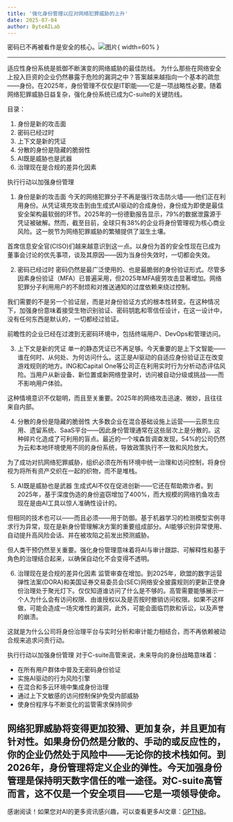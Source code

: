 ```yaml
---
title: '强化身份管理以应对网络犯罪威胁的上升'
date: 2025-07-04
author: ByteAILab
---
```


密码已不再被看作是安全的核心。![图片](https://ai-techpark.com/wp-content/uploads/identity-management-cybercrime-defense.jpg){ width=60% }

---
适应性身份系统是抵御不断演变的网络威胁的最佳防线。
为什么那些在网络安全上投入巨资的企业仍然暴露于危险的漏洞之中？答案越来越指向一个基本的疏忽——身份。在2025年，身份管理不仅仅是IT职能——它是一项战略性必要。随着网络犯罪威胁日益复杂，强化身份系统已成为C-suite的关键防线。

目录：
1. 身份是新的攻击面
2. 密码已经过时
3. 上下文是新的凭证
4. 分散的身份是隐藏的脆弱性
5. AI既是威胁也是武器
6. 治理现在是合规的差异化因素

执行行动以加强身份管理

1. 身份是新的攻击面
今天的网络犯罪分子不再是强行攻击防火墙——他们正在利用身份。从凭证填充攻击到由生成式AI驱动的合成身份，身份成为即使是最佳安全架构最软弱的环节。2025年的一份德勤报告显示，79%的数据泄露源于凭证被破解。然而，截至目前，全球只有38%的企业将身份管理视为核心商业风险。这一脱节为网络犯罪威胁的繁殖提供了滋生土壤。

首席信息安全官(CISO)们越来越意识到这一点。以身份为首的安全性现在已成为董事会讨论的优先事项，谈及其原因——因为当身份失效时，一切都会失效。

2. 密码已经过时
密码仍然是最广泛使用的、也是最脆弱的身份验证形式。尽管多因素身份验证（MFA）已普遍采用，但2025年MFA疲劳攻击显著增加。网络犯罪分子利用用户的不耐烦和对推送通知的过度依赖来绕过控制。

我们需要的不是另一个验证层，而是对身份验证方式的根本性转变。在这种情况下，加强身份意味着接受生物识别验证、密码钥匙和零信任设计，在这一设计中，没有任何东西是默认的，一切都经过验证。

前瞻性的企业已经在过渡到无密码环境中，包括终端用户、DevOps和管理访问。

3. 上下文是新的凭证
单一的静态凭证已不再足够。今天重要的是上下文智能——谁在何时、从何处、为何访问什么。这正是AI驱动的自适应身份验证正在改变游戏规则的地方。ING和Capital One等公司正在利用实时行为分析动态评估风险。当用户从新设备、新位置或新网络登录时，访问被自动分级或挑战——而不影响用户体验。

这种情境意识不仅聪明，而且至关重要。2025年的网络攻击迅速、微妙，且往往来自内部。

4. 分散的身份是隐藏的脆弱性
大多数企业在混合基础设施上运营——云原生应用、遗留系统、SaaS平台——因此身份管理通常在这些层次上是分散的。这种碎片化造成了可利用的盲点。最近的一个埃森哲调查发现，54%的公司仍然为云和本地环境使用不同的身份系统，导致政策执行不一致和风险放大。

为了成功对抗网络犯罪威胁，组织必须在所有环境中统一治理和访问控制，将身份视为将所有资产交织在一起的织物，而不是堆栈。

5. AI既是威胁也是武器
生成式AI不仅在促进创新——它还在帮助欺诈者。到2025年，基于深度伪造的身份盗窃增加了400%，而大规模的网络钓鱼攻击现在是由AI工具以惊人准确性设计的。

但相同的技术也可以——而且必须——用于防御。基于机器学习的检测模型实例寻求行为异常，现在是新身份管理解决方案的重要组成部分。AI能够识别异常使用、自动提升高风险会话、并在被攻陷之前发出预测威胁。

但人类干预仍然至关重要。强化身份管理意味着将AI与审计跟踪、可解释性和基于角色的治理结合起来，以确保自动化不会变得不透明。

6. 治理现在是合规的差异化因素
监管审查在增加。到2025年，欧盟的数字运营弹性法案(DORA)和美国证券交易委员会(SEC)网络安全披露规则的更新正使身份治理处于聚光灯下。仅仅知道谁访问了什么是不够的。高管需要能够展示一个人为什么会有访问权限、由谁授权以及是否按时撤销访问权限。如果不这样做，可能会造成一场灾难性的漏洞，此外，可能会面临罚款和诉讼，以及声誉的崩溃。

这就是为什么公司将身份治理平台与实时分析和审计能力相结合，而不再依赖被动合规来追求问责行动。

执行行动以加强身份管理
对于C-suite高管来说，未来导向的身份战略意味着：

- 在所有用户群体中普及无密码身份验证
- 实施AI驱动的行为风险引擎
- 在混合和多云环境中集成身份治理
- 通过上下文敏感的访问控制保护免受内部威胁
- 使身份程序与不断变化的监管需求保持同步

网络犯罪威胁将变得更加狡猾、更加复杂，并且更加有针对性。如果身份仍然是分散的、手动的或反应性的，你的企业仍然处于风险中——无论你的技术栈如何。到2026年，身份管理将定义企业的弹性。今天加强身份管理是保持明天数字信任的唯一途径。对C-suite高管而言，这不仅是一个安全项目——它是一项领导使命。
---
感谢阅读！如果您对AI的更多资讯感兴趣，可以查看更多AI文章：[GPTNB](https://gptnb.com)。